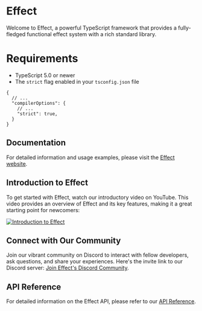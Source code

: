 # Effect

Welcome to Effect, a powerful TypeScript framework that provides a fully-fledged functional effect system with a rich standard library.

# Requirements

- TypeScript 5.0 or newer
- The `strict` flag enabled in your `tsconfig.json` file

```
{
  // ...
  "compilerOptions": {
    // ...
    "strict": true,
  }
}
```

## Documentation

For detailed information and usage examples, please visit the [Effect website](https://www.effect.website/).

## Introduction to Effect

To get started with Effect, watch our introductory video on YouTube. This video provides an overview of Effect and its key features, making it a great starting point for newcomers:

[![Introduction to Effect](https://img.youtube.com/vi/SloZE4i4Zfk/maxresdefault.jpg)](https://youtu.be/SloZE4i4Zfk)

## Connect with Our Community

Join our vibrant community on Discord to interact with fellow developers, ask questions, and share your experiences. Here's the invite link to our Discord server: [Join Effect's Discord Community](https://discord.gg/hdt7t7jpvn).

## API Reference

For detailed information on the Effect API, please refer to our [API Reference](https://effect-ts.github.io/effect/).
